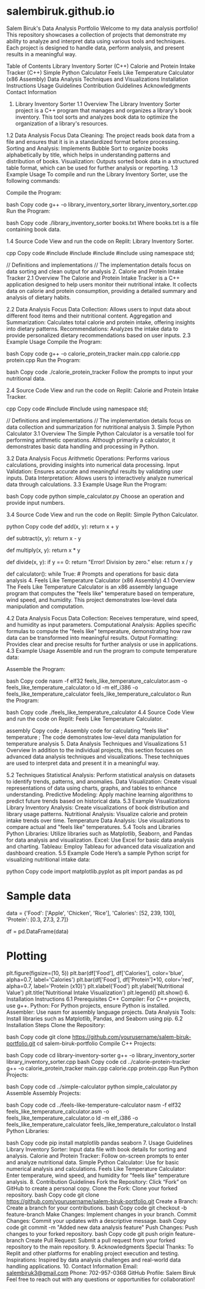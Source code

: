 # salembiruk.github.io

Salem Biruk's Data Analysis Portfolio
Welcome to my data analysis portfolio! This repository showcases a collection of projects that demonstrate my ability to analyze and interpret data using various tools and techniques. Each project is designed to handle data, perform analysis, and present results in a meaningful way.

Table of Contents
Library Inventory Sorter (C++)
Calorie and Protein Intake Tracker (C++)
Simple Python Calculator
Feels Like Temperature Calculator (x86 Assembly)
Data Analysis Techniques and Visualizations
Installation Instructions
Usage Guidelines
Contribution Guidelines
Acknowledgments
Contact Information


1. Library Inventory Sorter
1.1 Overview
The Library Inventory Sorter project is a C++ program that manages and organizes a library's book inventory. This tool sorts and analyzes book data to optimize the organization of a library's resources.

1.2 Data Analysis Focus
Data Cleaning: The project reads book data from a file and ensures that it is in a standardized format before processing.
Sorting and Analysis: Implements Bubble Sort to organize books alphabetically by title, which helps in understanding patterns and distribution of books.
Visualization: Outputs sorted book data in a structured table format, which can be used for further analysis or reporting.
1.3 Example Usage
To compile and run the Library Inventory Sorter, use the following commands:

Compile the Program:

bash
Copy code
g++ -o library_inventory_sorter library_inventory_sorter.cpp
Run the Program:

bash
Copy code
./library_inventory_sorter books.txt
Where books.txt is a file containing book data.

1.4 Source Code
View and run the code on Replit: Library Inventory Sorter.

cpp
Copy code
#include <iostream>
#include <string>
#include <fstream>
#include <iomanip>
using namespace std;

// Definitions and implementations
// The implementation details focus on data sorting and clean output for analysis
2. Calorie and Protein Intake Tracker
2.1 Overview
The Calorie and Protein Intake Tracker is a C++ application designed to help users monitor their nutritional intake. It collects data on calorie and protein consumption, providing a detailed summary and analysis of dietary habits.

2.2 Data Analysis Focus
Data Collection: Allows users to input data about different food items and their nutritional content.
Aggregation and Summarization: Calculates total calorie and protein intake, offering insights into dietary patterns.
Recommendations: Analyzes the intake data to provide personalized dietary recommendations based on user inputs.
2.3 Example Usage
Compile the Program:

bash
Copy code
g++ -o calorie_protein_tracker main.cpp calorie.cpp protein.cpp
Run the Program:

bash
Copy code
./calorie_protein_tracker
Follow the prompts to input your nutritional data.

2.4 Source Code
View and run the code on Replit: Calorie and Protein Intake Tracker.

cpp
Copy code
#include <iostream>
#include <vector>
using namespace std;

// Definitions and implementations
// The implementation details focus on data collection and summarization for nutritional analysis
3. Simple Python Calculator
3.1 Overview
The Simple Python Calculator is a versatile tool for performing arithmetic operations. Although primarily a calculator, it demonstrates basic data handling and processing in Python.

3.2 Data Analysis Focus
Arithmetic Operations: Performs various calculations, providing insights into numerical data processing.
Input Validation: Ensures accurate and meaningful results by validating user inputs.
Data Interpretation: Allows users to interactively analyze numerical data through calculations.
3.3 Example Usage
Run the Program:

bash
Copy code
python simple_calculator.py
Choose an operation and provide input numbers.

3.4 Source Code
View and run the code on Replit: Simple Python Calculator.

python
Copy code
def add(x, y):
    return x + y

def subtract(x, y):
    return x - y

def multiply(x, y):
    return x * y

def divide(x, y):
    if y == 0:
        return "Error! Division by zero."
    else:
        return x / y

def calculator():
    while True:
        # Prompts and operations for basic data analysis
4. Feels Like Temperature Calculator (x86 Assembly)
4.1 Overview
The Feels Like Temperature Calculator is an x86 assembly language program that computes the "feels like" temperature based on temperature, wind speed, and humidity. This project demonstrates low-level data manipulation and computation.

4.2 Data Analysis Focus
Data Collection: Receives temperature, wind speed, and humidity as input parameters.
Computational Analysis: Applies specific formulas to compute the "feels like" temperature, demonstrating how raw data can be transformed into meaningful results.
Output Formatting: Provides clear and precise results for further analysis or use in applications.
4.3 Example Usage
Assemble and run the program to compute temperature data:

Assemble the Program:

bash
Copy code
nasm -f elf32 feels_like_temperature_calculator.asm -o feels_like_temperature_calculator.o
ld -m elf_i386 -o feels_like_temperature_calculator feels_like_temperature_calculator.o
Run the Program:

bash
Copy code
./feels_like_temperature_calculator
4.4 Source Code
View and run the code on Replit: Feels Like Temperature Calculator.

assembly
Copy code
; Assembly code for calculating "feels like" temperature
; The code demonstrates low-level data manipulation for temperature analysis
5. Data Analysis Techniques and Visualizations
5.1 Overview
In addition to the individual projects, this section focuses on advanced data analysis techniques and visualizations. These techniques are used to interpret data and present it in a meaningful way.

5.2 Techniques
Statistical Analysis: Perform statistical analysis on datasets to identify trends, patterns, and anomalies.
Data Visualization: Create visual representations of data using charts, graphs, and tables to enhance understanding.
Predictive Modeling: Apply machine learning algorithms to predict future trends based on historical data.
5.3 Example Visualizations
Library Inventory Analysis: Create visualizations of book distribution and library usage patterns.
Nutritional Analysis: Visualize calorie and protein intake trends over time.
Temperature Data Analysis: Use visualizations to compare actual and "feels like" temperatures.
5.4 Tools and Libraries
Python Libraries: Utilize libraries such as Matplotlib, Seaborn, and Pandas for data analysis and visualization.
Excel: Use Excel for basic data analysis and charting.
Tableau: Employ Tableau for advanced data visualization and dashboard creation.
5.5 Example Code
Here’s a sample Python script for visualizing nutritional intake data:

python
Copy code
import matplotlib.pyplot as plt
import pandas as pd

# Sample data
data = {'Food': ['Apple', 'Chicken', 'Rice'],
        'Calories': [52, 239, 130],
        'Protein': [0.3, 27.3, 2.7]}

df = pd.DataFrame(data)

# Plotting
plt.figure(figsize=(10, 5))
plt.bar(df['Food'], df['Calories'], color='blue', alpha=0.7, label='Calories')
plt.bar(df['Food'], df['Protein']*10, color='red', alpha=0.7, label='Protein (x10)')
plt.xlabel('Food')
plt.ylabel('Nutritional Value')
plt.title('Nutritional Intake Visualization')
plt.legend()
plt.show()
6. Installation Instructions
6.1 Prerequisites
C++ Compiler: For C++ projects, use g++.
Python: For Python projects, ensure Python is installed.
Assembler: Use nasm for assembly language projects.
Data Analysis Tools: Install libraries such as Matplotlib, Pandas, and Seaborn using pip.
6.2 Installation Steps
Clone the Repository:

bash
Copy code
git clone https://github.com/yourusername/salem-biruk-portfolio.git
cd salem-biruk-portfolio
Compile C++ Projects:

bash
Copy code
cd library-inventory-sorter
g++ -o library_inventory_sorter library_inventory_sorter.cpp
bash
Copy code
cd ../calorie-protein-tracker
g++ -o calorie_protein_tracker main.cpp calorie.cpp protein.cpp
Run Python Projects:

bash
Copy code
cd ../simple-calculator
python simple_calculator.py
Assemble Assembly Projects:

bash
Copy code
cd ../feels-like-temperature-calculator
nasm -f elf32 feels_like_temperature_calculator.asm -o feels_like_temperature_calculator.o
ld -m elf_i386 -o feels_like_temperature_calculator feels_like_temperature_calculator.o
Install Python Libraries:

bash
Copy code
pip install matplotlib pandas seaborn
7. Usage Guidelines
Library Inventory Sorter: Input data file with book details for sorting and analysis.
Calorie and Protein Tracker: Follow on-screen prompts to enter and analyze nutritional data.
Simple Python Calculator: Use for basic numerical analysis and calculations.
Feels Like Temperature Calculator: Enter temperature, wind speed, and humidity for "feels like" temperature analysis.
8. Contribution Guidelines
Fork the Repository: Click “Fork” on GitHub to create a personal copy.
Clone the Fork: Clone your forked repository.
bash
Copy code
git clone https://github.com/yourusername/salem-biruk-portfolio.git
Create a Branch: Create a branch for your contributions.
bash
Copy code
git checkout -b feature-branch
Make Changes: Implement changes in your branch.
Commit Changes: Commit your updates with a descriptive message.
bash
Copy code
git commit -m "Added new data analysis feature"
Push Changes: Push changes to your forked repository.
bash
Copy code
git push origin feature-branch
Create Pull Request: Submit a pull request from your forked repository to the main repository.
9. Acknowledgments
Special Thanks: To Replit and other platforms for enabling project execution and testing.
Inspirations: Inspired by data analysis challenges and real-world data handling applications.
10. Contact Information
Email: salembiruk3@gmail.com
Phone: 702-957-0368
GitHub Profile: Salem Biruk
Feel free to reach out with any questions or opportunities for collaboration!


